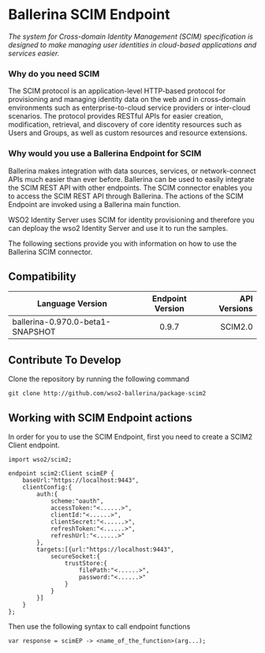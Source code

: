 # Ballerina SCIM Endpoint

*The system for Cross-domain Identity Management (SCIM) specification
 is designed to make managing user identities in cloud-based applications 
 and services easier.*

### Why do you need SCIM

The SCIM protocol is an application-level HTTP-based protocol for provisioning and managing 
identity data on the web and in cross-domain environments such as enterprise-to-cloud 
service providers or inter-cloud scenarios.  The protocol provides RESTful APIs for easier
creation, modification, retrieval, and discovery of core identity resources such as Users
and Groups, as well as custom resources and resource extensions. 

### Why would you use a Ballerina Endpoint for SCIM

Ballerina makes integration with data sources, services, or network-connect APIs much easier than
ever before. Ballerina can be used to easily integrate the SCIM REST API with other endpoints.
The SCIM connector enables you to access the SCIM REST API through Ballerina. The actions of the
SCIM Endpoint are invoked using a Ballerina main function. 

WSO2 Identity Server uses SCIM for identity provisioning and therefore you can deploay the wso2 
Identity Server and use it to run the samples. 


The following sections provide you with information on how to use the Ballerina SCIM connector.

## Compatibility
| Language Version        | Endpoint Version          | API Versions  |
| ------------- |:-------------:| -----:|
| ballerina-0.970.0-beta1-SNAPSHOT     | 0.9.7 | SCIM2.0 |


## Contribute To Develop

Clone the repository by running the following command

`git clone http://github.com/wso2-ballerina/package-scim2`

## Working with SCIM Endpoint actions

In order for you to use the SCIM Endpoint, first you need to create a SCIM2 Client 
endpoint.

```ballerina
import wso2/scim2;

endpoint scim2:Client scimEP {
    baseUrl:"https://localhost:9443",
    clientConfig:{
        auth:{
            scheme:"oauth",
            accessToken:"<......>",
            clientId:"<......>",
            clientSecret:"<......>",
            refreshToken:"<......>",
            refreshUrl:"<......>"
        },
        targets:[{url:"https://localhost:9443",
            secureSocket:{
                trustStore:{
                    filePath:"<......>",
                    password:"<......>"
                }
            }
        }]
    }
};
```
Then use the following syntax to call endpoint functions

```ballerina
var response = scimEP -> <name_of_the_function>(arg...);
```